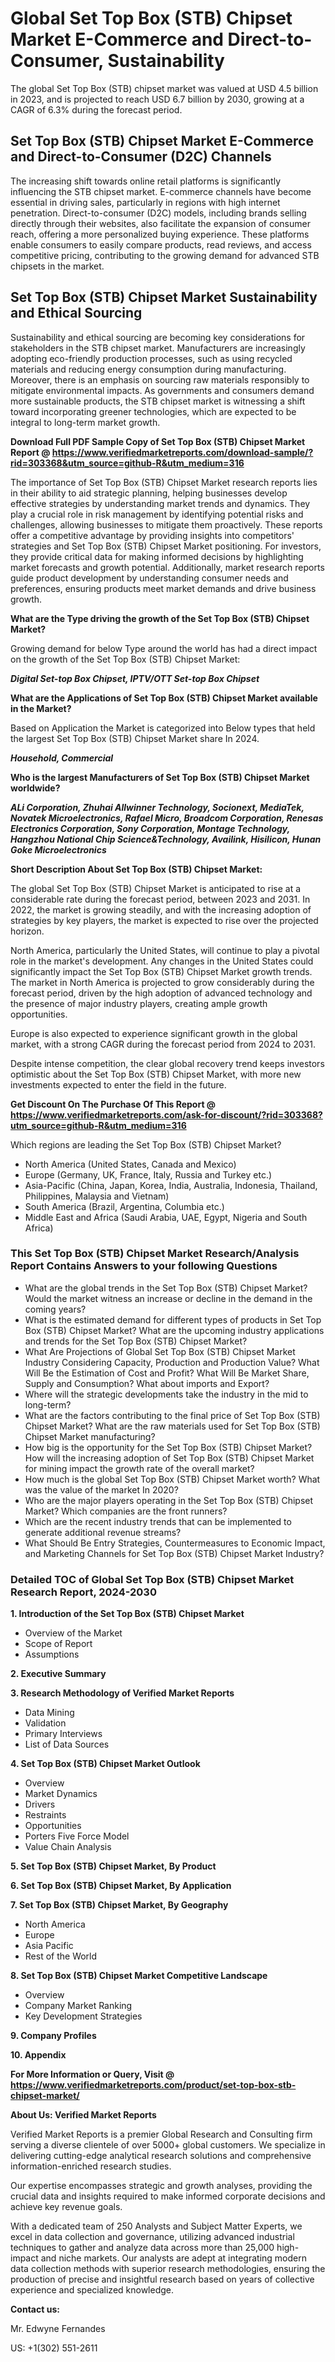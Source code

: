 <h1>Global Set Top Box (STB) Chipset Market E-Commerce and Direct-to-Consumer, Sustainability</h1><p class=""><p>The global Set Top Box (STB) chipset market was valued at USD 4.5 billion in 2023, and is projected to reach USD 6.7 billion by 2030, growing at a CAGR of 6.3% during the forecast period.</p><h2>Set Top Box (STB) Chipset Market E-Commerce and Direct-to-Consumer (D2C) Channels</h2><p>The increasing shift towards online retail platforms is significantly influencing the STB chipset market. E-commerce channels have become essential in driving sales, particularly in regions with high internet penetration. Direct-to-consumer (D2C) models, including brands selling directly through their websites, also facilitate the expansion of consumer reach, offering a more personalized buying experience. These platforms enable consumers to easily compare products, read reviews, and access competitive pricing, contributing to the growing demand for advanced STB chipsets in the market.</p><h2>Set Top Box (STB) Chipset Market Sustainability and Ethical Sourcing</h2><p>Sustainability and ethical sourcing are becoming key considerations for stakeholders in the STB chipset market. Manufacturers are increasingly adopting eco-friendly production processes, such as using recycled materials and reducing energy consumption during manufacturing. Moreover, there is an emphasis on sourcing raw materials responsibly to mitigate environmental impacts. As governments and consumers demand more sustainable products, the STB chipset market is witnessing a shift toward incorporating greener technologies, which are expected to be integral to long-term market growth.</p></p><p class=""><strong>Download Full PDF Sample Copy of Set Top Box (STB) Chipset Market Report @ <a href="https://www.verifiedmarketreports.com/download-sample/?rid=303368&utm_source=github-R&utm_medium=316" target="_blank">https://www.verifiedmarketreports.com/download-sample/?rid=303368&utm_source=github-R&utm_medium=316</a></strong></p><p>The importance of&nbsp;Set Top Box (STB) Chipset Market research reports lies in their ability to aid strategic planning, helping businesses develop effective strategies by understanding market trends and dynamics. They play a crucial role in risk management by identifying potential risks and challenges, allowing businesses to mitigate them proactively. These reports offer a competitive advantage by providing insights into competitors' strategies and Set Top Box (STB) Chipset Market positioning. For investors, they provide critical data for making informed decisions by highlighting market forecasts and growth potential. Additionally, market research reports guide product development by understanding consumer needs and preferences, ensuring products meet market demands and drive business growth.</p><p><strong>What are the&nbsp;Type driving the growth of the Set Top Box (STB) Chipset Market?</strong></p><p id="" class="">Growing demand for below Type around the world has had a direct impact on the growth of the Set Top Box (STB) Chipset Market:</p><p class=""><em><strong>Digital Set-top Box Chipset, IPTV/OTT Set-top Box Chipset</strong></em></p><p class=""><strong>What are the&nbsp;Applications&nbsp;of Set Top Box (STB) Chipset Market available in the Market?</strong></p><p id="" class="">Based on Application the Market is categorized into Below types that held the largest Set Top Box (STB) Chipset Market share In 2024.</p><p class=""><em><strong>Household, Commercial</strong></em></p><p class=""><strong>Who is the largest Manufacturers of Set Top Box (STB) Chipset Market worldwide?</strong></p><p><em><strong>ALi Corporation, Zhuhai Allwinner Technology, Socionext, MediaTek, Novatek Microelectronics, Rafael Micro, Broadcom Corporation, Renesas Electronics Corporation, Sony Corporation, Montage Technology, Hangzhou National Chip Science&Technology, Availink, Hisilicon, Hunan Goke Microelectronics</strong></em></p><p id="" class=""><strong>Short Description About Set Top Box (STB) Chipset Market:</strong></p><p>The global Set Top Box (STB) Chipset Market is anticipated to rise at a considerable rate during the forecast period, between 2023 and 2031. In 2022, the market is growing steadily, and with the increasing adoption of strategies by key players, the market is expected to rise over the projected horizon.</p><p>North America, particularly the United States, will continue to play a pivotal role in the market's development. Any changes in the United States could significantly impact the Set Top Box (STB) Chipset Market growth trends. The market in North America is projected to grow considerably during the forecast period, driven by the high adoption of advanced technology and the presence of major industry players, creating ample growth opportunities.</p><p>Europe is also expected to experience significant growth in the global market, with a strong CAGR during the forecast period from 2024 to 2031.</p><p>Despite intense competition, the clear global recovery trend keeps investors optimistic about the Set Top Box (STB) Chipset Market, with more new investments expected to enter the field in the future.</p><p id="" class=""><strong>Get Discount On The Purchase Of This Report @ <a href="https://www.verifiedmarketreports.com/ask-for-discount/?rid=303368?utm_source=github-R&utm_medium=316" target="_blank">https://www.verifiedmarketreports.com/ask-for-discount/?rid=303368?utm_source=github-R&utm_medium=316</a></strong></p><p class="">Which regions are leading the Set Top Box (STB) Chipset Market?</p><ul><li>North America (United States, Canada and Mexico)</li><li>Europe (Germany, UK, France, Italy, Russia and Turkey etc.)</li><li>Asia-Pacific (China, Japan, Korea, India, Australia, Indonesia, Thailand, Philippines, Malaysia and Vietnam)</li><li>South America (Brazil, Argentina, Columbia etc.)</li><li>Middle East and Africa (Saudi Arabia, UAE, Egypt, Nigeria and South Africa)</li></ul><h3 id="" class="">This Set Top Box (STB) Chipset Market Research/Analysis Report Contains Answers to your following Questions</h3><ul><li>What are the global trends in the Set Top Box (STB) Chipset Market? Would the market witness an increase or decline in the demand in the coming years?</li><li>What is the estimated demand for different types of products in Set Top Box (STB) Chipset Market? What are the upcoming industry applications and trends for the Set Top Box (STB) Chipset Market?</li><li>What Are Projections of Global Set Top Box (STB) Chipset Market Industry Considering Capacity, Production and Production Value? What Will Be the Estimation of Cost and Profit? What Will Be Market Share, Supply and Consumption? What about imports and Export?</li><li>Where will the strategic developments take the industry in the mid to long-term?</li><li>What are the factors contributing to the final price of Set Top Box (STB) Chipset Market? What are the raw materials used for Set Top Box (STB) Chipset Market manufacturing?</li><li>How big is the opportunity for the Set Top Box (STB) Chipset Market? How will the increasing adoption of Set Top Box (STB) Chipset Market for mining impact the growth rate of the overall market?</li><li>How much is the global Set Top Box (STB) Chipset Market worth? What was the value of the market In 2020?</li><li>Who are the major players operating in the Set Top Box (STB) Chipset Market? Which companies are the front runners?</li><li>Which are the recent industry trends that can be implemented to generate additional revenue streams?</li><li>What Should Be Entry Strategies, Countermeasures to Economic Impact, and Marketing Channels for Set Top Box (STB) Chipset Market Industry?</li></ul><h3 id="" class="">Detailed TOC of Global Set Top Box (STB) Chipset Market Research Report, 2024-2030</h3><p id="" class=""><strong>1. Introduction of the Set Top Box (STB) Chipset Market</strong></p><ul><li>Overview of the Market</li><li>Scope of Report</li><li>Assumptions</li></ul><p id="" class=""><strong>2. Executive Summary</strong></p><p id="" class=""><strong>3. Research Methodology of Verified Market Reports</strong></p><ul><li>Data Mining</li><li>Validation</li><li>Primary Interviews</li><li>List of Data Sources</li></ul><p id="" class=""><strong>4. Set Top Box (STB) Chipset Market Outlook</strong></p><ul><li>Overview</li><li>Market Dynamics</li><li>Drivers</li><li>Restraints</li><li>Opportunities</li><li>Porters Five Force Model</li><li>Value Chain Analysis</li></ul><p id="" class=""><strong>5. Set Top Box (STB) Chipset Market, By Product</strong></p><p id="" class=""><strong>6. Set Top Box (STB) Chipset Market, By Application</strong></p><p id="" class=""><strong>7. Set Top Box (STB) Chipset Market, By Geography</strong></p><ul><li>North America</li><li>Europe</li><li>Asia Pacific</li><li>Rest of the World</li></ul><p id="" class=""><strong>8. Set Top Box (STB) Chipset Market Competitive Landscape</strong></p><ul><li>Overview</li><li>Company Market Ranking</li><li>Key Development Strategies</li></ul><p id="" class=""><strong>9. Company Profiles</strong></p><p id="" class=""><strong>10. Appendix</strong></p><p id="" class=""><strong>For More Information or Query, Visit @ <a href="https://www.verifiedmarketreports.com/product/set-top-box-stb-chipset-market/" target="_blank">https://www.verifiedmarketreports.com/product/set-top-box-stb-chipset-market/</a></strong></p><p id="" class=""><strong>About Us: Verified Market Reports</strong></p><p id="" class="">Verified Market Reports is a premier Global Research and Consulting firm serving a diverse clientele of over 5000+ global customers. We specialize in delivering cutting-edge analytical research solutions and comprehensive information-enriched research studies.</p><p id="" class="">Our expertise encompasses strategic and growth analyses, providing the crucial data and insights required to make informed corporate decisions and achieve key revenue goals.</p><p id="" class="">With a dedicated team of 250 Analysts and Subject Matter Experts, we excel in data collection and governance, utilizing advanced industrial techniques to gather and analyze data across more than 25,000 high-impact and niche markets. Our analysts are adept at integrating modern data collection methods with superior research methodologies, ensuring the production of precise and insightful research based on years of collective experience and specialized knowledge.</p><p id="" class=""><strong>Contact us:</strong></p><p id="" class="">Mr. Edwyne Fernandes</p><p id="" class="">US: +1(302) 551-2611</p>